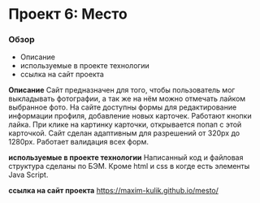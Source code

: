 # Проект 6: Место

### Обзор
* Описание
* используемые в проекте технологии
* ссылка на сайт проекта


**Описание**
Сайт предназначен для того, чтобы пользователь мог выкладывать фотографии, а так же на нём можно отмечать лайком выбранное фото.
На сайте доступны формы для редактирование информации профиля, добавление новых карточек.
Работают кнопки лайка.
При клике на картинку карточки, открывается попап с этой карточкой.
Сайт сделан адаптивным для разрешений от 320px до 1280px.
Работает валидация всех форм.


**используемые в проекте технологии**
Написанный код и файловая структура сделаны по БЭМ.
Кроме html и css в когде есть элементы Java Script.

**ссылка на сайт проекта**
https://maxim-kulik.github.io/mesto/
